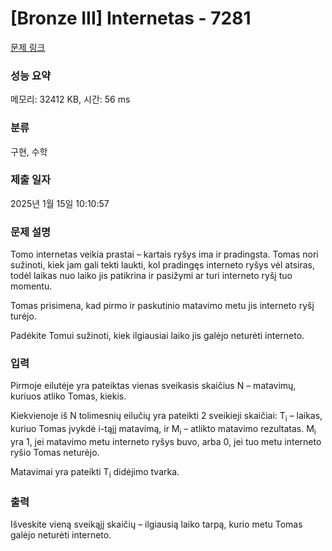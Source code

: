 # [Bronze III] Internetas - 7281 

[문제 링크](https://www.acmicpc.net/problem/7281) 

### 성능 요약

메모리: 32412 KB, 시간: 56 ms

### 분류

구현, 수학

### 제출 일자

2025년 1월 15일 10:10:57

### 문제 설명

<p>Tomo internetas veikia prastai – kartais ryšys ima ir pradingsta. Tomas nori sužinoti, kiek jam gali tekti laukti, kol pradingęs interneto ryšys vėl atsiras, todėl laikas nuo laiko jis patikrina ir pasižymi ar turi interneto ryšį tuo momentu.</p>

<p>Tomas prisimena, kad pirmo ir paskutinio matavimo metu jis interneto ryšį turėjo.</p>

<p>Padėkite Tomui sužinoti, kiek ilgiausiai laiko jis galėjo neturėti interneto.</p>

### 입력 

 <p>Pirmoje eilutėje yra pateiktas vienas sveikasis skaičius N – matavimų, kuriuos atliko Tomas, kiekis.</p>

<p>Kiekvienoje iš N tolimesnių eilučių yra pateikti 2 sveikieji skaičiai: T<sub>i</sub> – laikas, kuriuo Tomas įvykdė i-tąjį matavimą, ir M<sub>i</sub> – atlikto matavimo rezultatas. M<sub>i</sub> yra 1, jei matavimo metu interneto ryšys buvo, arba 0, jei tuo metu interneto ryšio Tomas neturėjo.</p>

<p>Matavimai yra pateikti T<sub>i</sub> didėjimo tvarka.</p>

### 출력 

 <p>Išveskite vieną sveikąjį skaičių – ilgiausią laiko tarpą, kurio metu Tomas galėjo neturėti interneto.</p>

